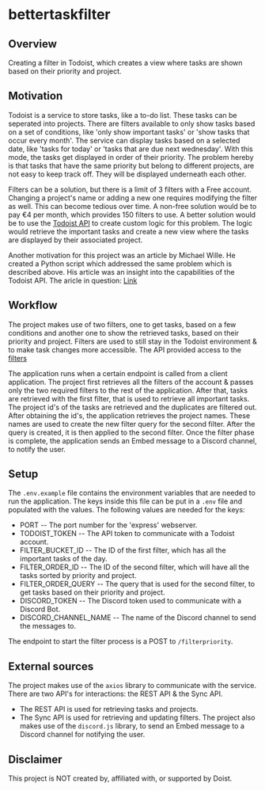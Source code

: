 # bettertaskfilter

## Overview
Creating a filter in Todoist, which creates a view where tasks are shown based on their priority and project.

## Motivation
Todoist is a service to store tasks, like a to-do list. These tasks can be seperated into projects. There are filters available to only show tasks based on a set of conditions, like 'only show important tasks' or 'show tasks that occur every month'.
The service can display tasks based on a selected date, like 'tasks for today' or 'tasks that are due next wednesday'. With this mode, the tasks get displayed in order of their priority. 
The problem hereby is that tasks that have the same priority but belong to different projects, are not easy to keep track off. They will be displayed underneath each other.

Filters can be a solution, but there is a limit of 3 filters with a Free account. Changing a project's name or adding a new one requires modifying the filter as well. This can become tedious over time. A non-free solution would be to pay €4 per month, which provides 150 filters to use.
A better solution would be to use the [Todoist API](https://developer.todoist.com/guides/#developing-with-todoist) to create custom logic for this problem. The logic would retrieve the important tasks and create a new view where the tasks are displayed by their associated project.

Another motivation for this project was an article by Michael Wille. He created a Python script which addressed the same problem which is described above. His article was an insight into the capabilities of the Todoist API. The aricle in question: [Link](https://mike.ps/todoist-today-by-project)

## Workflow
The project makes use of two filters, one to get tasks, based on a few conditions and another one to show the retrieved tasks, based on their priority and project. Filters are used to still stay in the Todoist environment & to make task changes more accessible. The API provided access to the [filters](https://developer.todoist.com/sync/v8/#filters)

The application runs when a certain endpoint is called from a client application.
The project first retrieves all the filters of the account & passes only the two required filters to the rest of the application.
After that, tasks are retrieved with the first filter, that is used to retrieve all important tasks. The project id's of the tasks are retrieved and the duplicates are filtered out.
After obtaining the id's, the application retrieves the project names. These names are used to create the new filter query for the second filter. After the query is created, it is then applied to the second filter.
Once the filter phase is complete, the application sends an Embed message to a Discord channel, to notify the user.

## Setup
The `.env.example` file contains the environment variables that are needed to run the application. The keys inside this file can be put in a `.env` file and populated with the values.
The following values are needed for the keys:
* PORT -- The port number for the 'express' webserver.
* TODOIST_TOKEN -- The API token to communicate with a Todoist account.
* FILTER_BUCKET_ID -- The ID of the first filter, which has all the important tasks of the day.
* FILTER_ORDER_ID -- The ID of the second filter, which will have all the tasks sorted by priority and project.
* FILTER_ORDER_QUERY -- The query that is used for the second filter, to get tasks based on their priority and project.
* DISCORD_TOKEN -- The Discord token used to communicate with a Discord Bot.
* DISCORD_CHANNEL_NAME -- The name of the Discord channel to send the messages to.

The endpoint to start the filter process is a POST to `/filterpriority`.

## External sources
The project makes use of the `axios` library to communicate with the service.
There are two API's for interactions: the REST API & the Sync API.
* The REST API is used for retrieving tasks and projects.
* The Sync API is used for retrieving and updating filters.
The project also makes use of the `discord.js` library, to send an Embed message to a Discord channel for notifying the user.


## Disclaimer
This project is NOT created by, affiliated with, or supported by Doist.